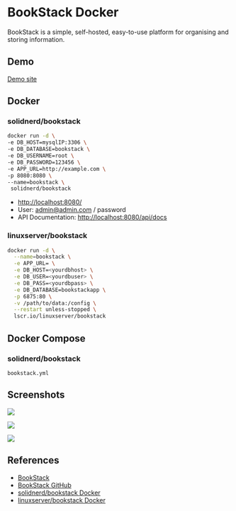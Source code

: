 # BookStack Docker

BookStack is a simple, self-hosted, easy-to-use platform for organising and storing information.

## Demo
[Demo site](https://demo.bookstackapp.com/login?email=admin@example.com&password=password)

## Docker
### solidnerd/bookstack
```sh
docker run -d \
-e DB_HOST=mysqlIP:3306 \
-e DB_DATABASE=bookstack \
-e DB_USERNAME=root \
-e DB_PASSWORD=123456 \
-e APP_URL=http://example.com \
-p 8080:8080 \
--name=bookstack \
 solidnerd/bookstack
```
- [http://localhost:8080/](http://localhost:8080/)
- User: admin@admin.com / password
- API Documentation: [http://localhost:8080/api/docs](http://localhost:8080/api/docs)

### linuxserver/bookstack
```sh
docker run -d \
  --name=bookstack \
  -e APP_URL= \
  -e DB_HOST=<yourdbhost> \
  -e DB_USER=<yourdbuser> \
  -e DB_PASS=<yourdbpass> \
  -e DB_DATABASE=bookstackapp \
  -p 6875:80 \
  -v /path/to/data:/config \
  --restart unless-stopped \
  lscr.io/linuxserver/bookstack
```

## Docker Compose
### solidnerd/bookstack
`bookstack.yml`

## Screenshots
![](https://www.bookstackapp.com/images/bookstack-hero-screenshot.webp)

![](https://www.bookstackapp.com/images/screenshots/image-manager.png)

![](https://www.bookstackapp.com/images/screenshots/books-view.png)

## References
- [BookStack](https://www.bookstackapp.com/)
- [BookStack GitHub](https://github.com/BookStackApp/BookStack)
- [solidnerd/bookstack Docker](https://hub.docker.com/r/solidnerd/bookstack)
- [linuxserver/bookstack Docker](https://hub.docker.com/r/linuxserver/bookstack)